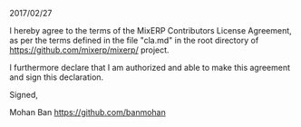 2017/02/27

I hereby agree to the terms of the MixERP Contributors License
Agreement, as per the terms defined in the file "cla.md" in the root directory 
of https://github.com/mixerp/mixerp/ project.

I furthermore declare that I am authorized and able to make this
agreement and sign this declaration.

Signed,

Mohan Ban
https://github.com/banmohan